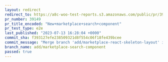 ```yaml
---
layout: redirect
redirect_to: https://a8c-woo-test-reports.s3.amazonaws.com/public/pr/39149/e2e/index.html
pr_number: 39149
pr_title_encoded: "New+marketplace+search+component"
pr_test_type: e2e
last_published: "2023-07-13 16:28:04 +0000"
commit_sha: f393127efe238509321d8f554c06f18fe439bcee
commit_message: "Merge branch 'add/marketplace-react-skeleton-layout' into add/marketp…"
branch_name: add/marketplace-search-component
passed: true
---
```

